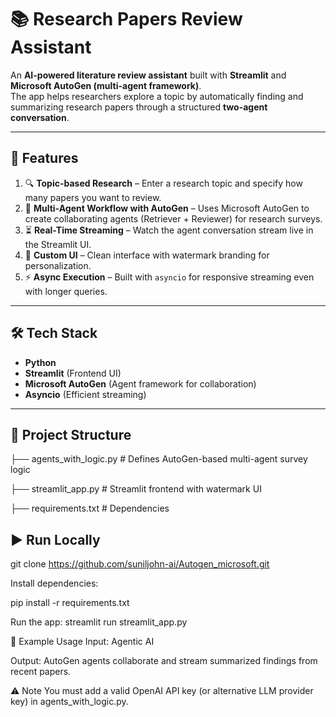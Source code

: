 # 📚 Research Papers Review Assistant  

An **AI-powered literature review assistant** built with **Streamlit** and **Microsoft AutoGen (multi-agent framework)**.  
The app helps researchers explore a topic by automatically finding and summarizing research papers through a structured **two-agent conversation**.  

---

## 🚀 Features  
1. 🔍 **Topic-based Research** – Enter a research topic and specify how many papers you want to review.  
2. 🤖 **Multi-Agent Workflow with AutoGen** – Uses Microsoft AutoGen to create collaborating agents (Retriever + Reviewer) for research surveys.  
3. ⏳ **Real-Time Streaming** – Watch the agent conversation stream live in the Streamlit UI.  
4. 🎨 **Custom UI** – Clean interface with watermark branding for personalization.  
5. ⚡ **Async Execution** – Built with `asyncio` for responsive streaming even with longer queries.  

---

## 🛠️ Tech Stack  
- **Python**  
- **Streamlit** (Frontend UI)  
- **Microsoft AutoGen** (Agent framework for collaboration)   
- **Asyncio** (Efficient streaming)  

---

## 📂 Project Structure  

├── agents_with_logic.py # Defines AutoGen-based multi-agent survey logic

├── streamlit_app.py # Streamlit frontend with watermark UI

├── requirements.txt # Dependencies


## ▶️ Run Locally  

   git clone https://github.com/suniljohn-ai/Autogen_microsoft.git

   
Install dependencies:

pip install -r requirements.txt

Run the app:
streamlit run streamlit_app.py

📌 Example Usage
Input: Agentic AI

Output: AutoGen agents collaborate and stream summarized findings from recent papers.

⚠️ Note
You must add a valid OpenAI API key (or alternative LLM provider key) in agents_with_logic.py.

